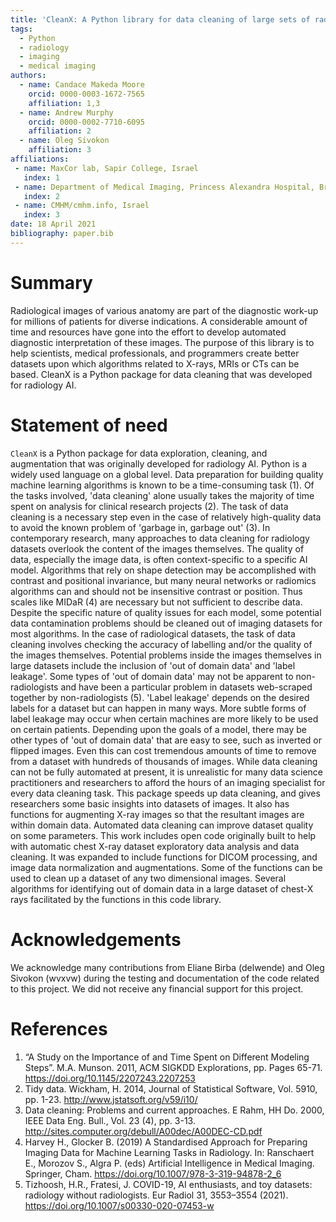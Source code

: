 ```yaml
---
title: 'CleanX: A Python library for data cleaning of large sets of radiology images'
tags:
  - Python
  - radiology
  - imaging
  - medical imaging
authors:
  - name: Candace Makeda Moore
    orcid: 0000-0003-1672-7565
    affiliation: 1,3
  - name: Andrew Murphy
    orcid: 0000-0002-7710-6095
    affiliation: 2    
  - name: Oleg Sivokon
    affiliation: 3  
affiliations:
 - name: MaxCor lab, Sapir College, Israel
   index: 1
 - name: Department of Medical Imaging, Princess Alexandra Hospital, Brisbane, QLD, Australia
   index: 2   
 - name: CMHM/cmhm.info, Israel
   index: 3   
date: 18 April 2021
bibliography: paper.bib
---
```


# Summary


Radiological images of various anatomy are part of the diagnostic work-up for millions of patients for diverse indications.  A considerable amount of time and resources have gone into the effort to develop automated diagnostic interpretation of these images. The purpose of this library is to help scientists, medical professionals, and programmers create better datasets upon which algorithms related to X-rays, MRIs or CTs can be based.
CleanX is a Python package for data cleaning that was developed for radiology AI. 


# Statement of need

`CleanX` is a Python package for data exploration, cleaning, and augmentation that was originally developed for radiology AI. Python is a widely used language on a global level. Data preparation for building quality machine learning algorithms is known to be a time-consuming task (1). Of the tasks involved, 'data cleaning' alone usually takes the majority of time spent on analysis for clinical research projects (2). The task of data cleaning is a necessary step even in the case of relatively high-quality data to avoid the known problem of 'garbage in, garbage out' (3).
In contemporary research, many approaches to data cleaning for radiology datasets overlook the content of the images themselves. The quality of data, especially the image data, is often context-specific to a specific AI model.
Algorithms that rely on shape detection may be accomplished with contrast and positional invariance, but many neural networks or radiomics algorithms can and should not be insensitive contrast or position. Thus scales like MIDaR (4) are necessary but not sufficient to describe data. Despite the specific nature of quality issues for each model, some potential data contamination problems should be cleaned out of imaging datasets for most algorithms.
In the case of radiological datasets, the task of data cleaning involves checking the accuracy of labelling and/or the quality of the images themselves. Potential problems inside the images themselves in large datasets include the inclusion of 'out of domain data' and 'label leakage'. Some types of 'out of domain data' may not be apparent to non-radiologists and have been a particular problem in datasets web-scraped together by non-radiologists (5).
'Label leakage' depends on the desired labels for a dataset but can happen in many ways. More subtle forms of label leakage may occur when certain machines are more likely to be used on certain patients. Depending upon the goals of a model, there may be other types of 'out of domain data' that are easy to see, such as inverted or flipped images. Even this can cost tremendous amounts of time to remove from a dataset with hundreds of thousands of images.
While data cleaning can not be fully automated at present, it is unrealistic for many data science practitioners and researchers to afford the hours of an imaging specialist for every data cleaning task. This package speeds up data cleaning, and gives researchers some basic insights into datasets of images. It also has functions for augmenting X-ray images so that the resultant images are within domain data. 
Automated data cleaning can improve dataset quality on some parameters. This work includes open code originally built to help with automatic chest X-ray dataset exploratory data analysis and data cleaning. It was expanded to include functions for DICOM processing, and image data normalization and augmentations. Some of the functions can be used to clean up a dataset of any two dimensional images. Several algorithms for identifying out of domain data in a large dataset of chest-X rays facilitated by the functions in this code library.




# Acknowledgements

We acknowledge many contributions from Eliane Birba (delwende) and Oleg Sivokon (wvxvw) during the testing and documentation of the code related to this project. We did not receive any financial support for this project. 

# References

1. “A Study on the Importance of and Time Spent on Different Modeling Steps”. M.A. Munson. 2011, ACM SIGKDD Explorations, pp. Pages 65-71. https://doi.org/10.1145/2207243.2207253
2. Tidy data. Wickham, H. 2014, Journal of Statistical Software, Vol. 5910, pp. 1-23. http://www.jstatsoft.org/v59/i10/
3. Data cleaning: Problems and current approaches. E Rahm, HH Do. 2000, IEEE Data Eng. Bull., Vol. 23 (4), pp. 3-13. http://sites.computer.org/debull/A00dec/A00DEC-CD.pdf
4. Harvey H., Glocker B. (2019) A Standardised Approach for Preparing Imaging Data for Machine Learning Tasks in Radiology. In: Ranschaert E., Morozov S., Algra P. (eds) Artificial Intelligence in Medical Imaging. Springer, Cham. https://doi.org/10.1007/978-3-319-94878-2_6
5. Tizhoosh, H.R., Fratesi, J. COVID-19, AI enthusiasts, and toy datasets: radiology without radiologists. Eur Radiol 31, 3553–3554 (2021). https://doi.org/10.1007/s00330-020-07453-w


